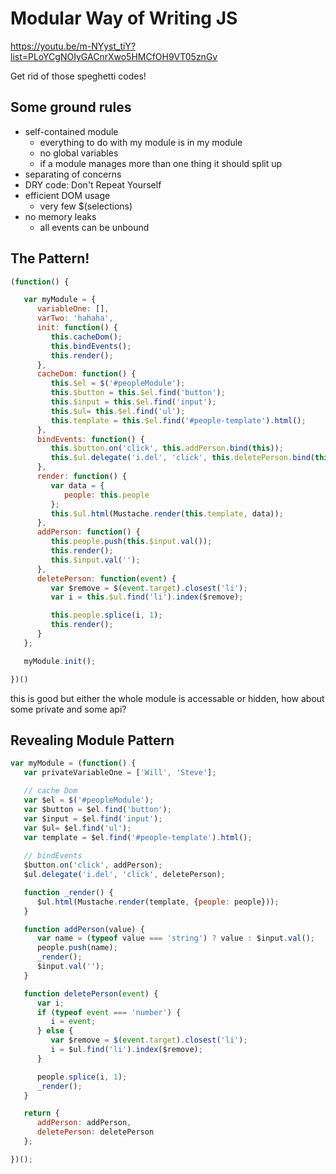 # Modular Way of Writing JS
https://youtu.be/m-NYyst_tiY?list=PLoYCgNOIyGACnrXwo5HMCfOH9VT05znGv

Get rid of those speghetti codes!


## Some ground rules
- self-contained module
  - everything to do with my module is in my module
  - no global variables
  - if a module manages more than one thing it should split up
- separating of concerns
- DRY code: Don't Repeat Yourself
- efficient DOM usage
  - very few $(selections)
- no memory leaks
  - all events can be unbound


## The Pattern!

```javascript
(function() {

   var myModule = {
      variableOne: [],
      varTwo: 'hahaha',
      init: function() {
         this.cacheDom();
         this.bindEvents();
         this.render();
      },
      cacheDom: function() {
         this.$el = $('#peopleModule');
         this.$button = this.$el.find('button');
         this.$input = this.$el.find('input');
         this.$ul= this.$el.find('ul');
         this.template = this.$el.find('#people-template').html();
      },
      bindEvents: function() {
         this.$button.on('click', this.addPerson.bind(this));
         this.$ul.delegate('i.del', 'click', this.deletePerson.bind(this));
      },
      render: function() {
         var data = {
            people: this.people
         };
         this.$ul.html(Mustache.render(this.template, data));
      },
      addPerson: function() {
         this.people.push(this.$input.val());
         this.render();
         this.$input.val('');
      },
      deletePerson: function(event) {
         var $remove = $(event.target).closest('li');
         var i = this.$ul.find('li').index($remove);

         this.people.splice(i, 1);
         this.render();
      }
   };

   myModule.init();

})()
```

this is good but either the whole module is accessable or hidden, how about some private and some api?

## Revealing Module Pattern 

```javascript
var myModule = (function() {
   var privateVariableOne = ['Will', 'Steve'];

   // cache Dom
   var $el = $('#peopleModule');
   var $button = $el.find('button');
   var $input = $el.find('input');
   var $ul= $el.find('ul');
   var template = $el.find('#people-template').html();
   
   // bindEvents
   $button.on('click', addPerson);
   $ul.delegate('i.del', 'click', deletePerson);

   function _render() {
      $ul.html(Mustache.render(template, {people: people}));
   }

   function addPerson(value) {
      var name = (typeof value === 'string') ? value : $input.val();
      people.push(name);
      _render();
      $input.val('');
   }

   function deletePerson(event) {
      var i;
      if (typeof event === 'number') {
         i = event;
      } else {
         var $remove = $(event.target).closest('li');
         i = $ul.find('li').index($remove);
      }

      people.splice(i, 1);
      _render();
   }

   return {
      addPerson: addPerson,
      deletePerson: deletePerson
   };

})();
```
